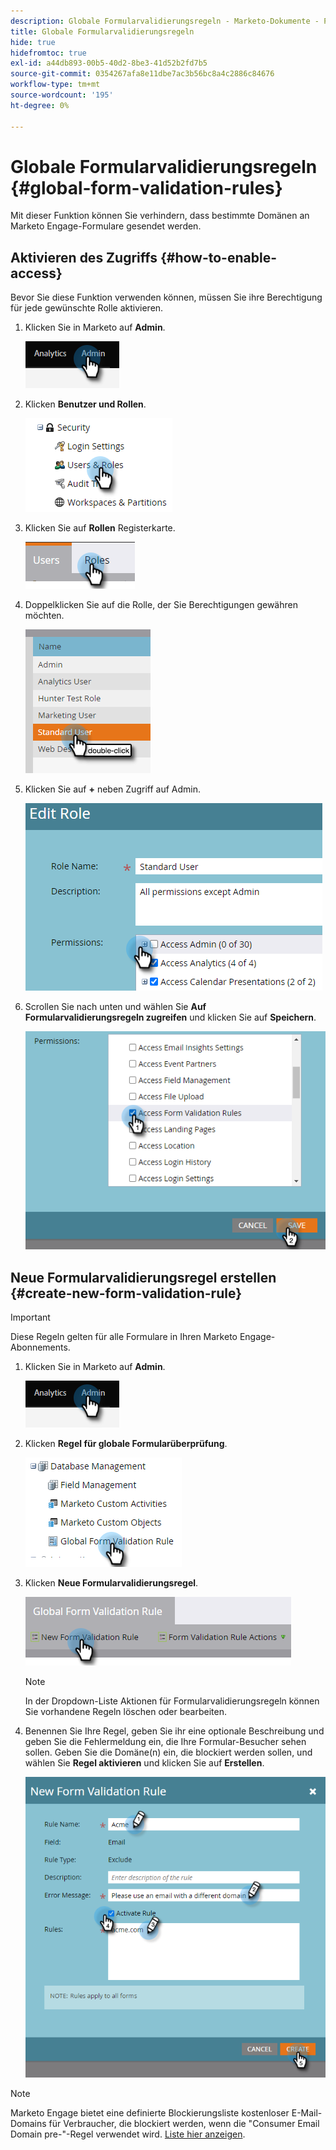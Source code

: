 ```yaml
---
description: Globale Formularvalidierungsregeln - Marketo-Dokumente - Produktdokumentation
title: Globale Formularvalidierungsregeln
hide: true
hidefromtoc: true
exl-id: a44db893-00b5-40d2-8be3-41d52b2fd7b5
source-git-commit: 0354267afa8e11dbe7ac3b56bc8a4c2886c84676
workflow-type: tm+mt
source-wordcount: '195'
ht-degree: 0%

---
```


# Globale Formularvalidierungsregeln {#global-form-validation-rules}

Mit dieser Funktion können Sie verhindern, dass bestimmte Domänen an Marketo Engage-Formulare gesendet werden.

## Aktivieren des Zugriffs {#how-to-enable-access}

Bevor Sie diese Funktion verwenden können, müssen Sie ihre Berechtigung für jede gewünschte Rolle aktivieren.

1. Klicken Sie in Marketo auf **Admin**.

   ![](assets/global-form-validation-rules-1.png)

1. Klicken **Benutzer und Rollen**.

   ![](assets/global-form-validation-rules-2.png)

1. Klicken Sie auf **Rollen** Registerkarte.

   ![](assets/global-form-validation-rules-3.png)

1. Doppelklicken Sie auf die Rolle, der Sie Berechtigungen gewähren möchten.

   ![](assets/global-form-validation-rules-4.png)

1. Klicken Sie auf **+** neben Zugriff auf Admin.

   ![](assets/global-form-validation-rules-5.png)

1. Scrollen Sie nach unten und wählen Sie **Auf Formularvalidierungsregeln zugreifen** und klicken Sie auf **Speichern**.

   ![](assets/global-form-validation-rules-6.png)

## Neue Formularvalidierungsregel erstellen {#create-new-form-validation-rule}

>[!IMPORTANT]
>
>Diese Regeln gelten für alle Formulare in Ihren Marketo Engage-Abonnements.

1. Klicken Sie in Marketo auf **Admin**.

   ![](assets/global-form-validation-rules-7.png)

1. Klicken **Regel für globale Formularüberprüfung**.

   ![](assets/global-form-validation-rules-8.png)

1. Klicken **Neue Formularvalidierungsregel**.

   ![](assets/global-form-validation-rules-9.png)

   >[!NOTE]
   >
   >In der Dropdown-Liste Aktionen für Formularvalidierungsregeln können Sie vorhandene Regeln löschen oder bearbeiten.

1. Benennen Sie Ihre Regel, geben Sie ihr eine optionale Beschreibung und geben Sie die Fehlermeldung ein, die Ihre Formular-Besucher sehen sollen. Geben Sie die Domäne(n) ein, die blockiert werden sollen, und wählen Sie **Regel aktivieren** und klicken Sie auf **Erstellen**.

   ![](assets/global-form-validation-rules-10.png)

>[!NOTE]
>
>Marketo Engage bietet eine definierte Blockierungsliste kostenloser E-Mail-Domains für Verbraucher, die blockiert werden, wenn die &quot;Consumer Email Domain pre-&quot;-Regel verwendet wird. [Liste hier anzeigen](/help/marketo/product-docs/administration/settings/assets/freemaildomains.csv).
